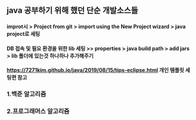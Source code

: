 ## java 공부하기 위해 했던 단순 개발소스들
#### improt시 > Project from git > import using the New Project wizard > java project로 세팅
#### DB 접속 및 필요 환경을 위한 lib 세팅 >> properties > java build path > add jars > lib 폴더에 있는것 하나하나 추가해주기 
#### https://7271kim.github.io/java/2019/08/15/tips-eclipse.html 개인 템플릿 세팅편 참고 

 
### 1.백준 알고리즘 
### 2.프로그래머스 알고리즘
